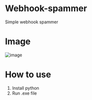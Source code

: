 # Webhook-spammer
Simple webhook spammer
# Image
![image](https://user-images.githubusercontent.com/103272479/176147133-59389729-9b70-461c-bead-6efac0840356.png)
# How to use
1. Install python
2. Run .exe file
